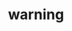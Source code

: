 ---
layout: symbols
title: warning
emoji: warning
permalink: ⚠.html
image: assets/img/3moji/warning.png
---